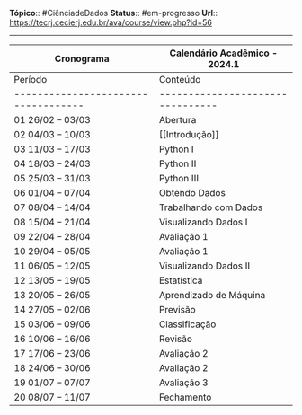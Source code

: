 **Tópico**:: #CiênciadeDados
**Status**:: #em-progresso 
**Url**:: https://tecrj.cecierj.edu.br/ava/course/view.php?id=56

--- 
| Cronograma                        | Calendário Acadêmico - 2024.1 |
|-----------------------------------|--------------------------------|
| Período                           | Conteúdo                       |
|-----------------------------------|--------------------------------|
| 01 26/02 – 03/03                  | Abertura                       |
| 02 04/03 – 10/03                  | [[Introdução]]                     |
| 03 11/03 – 17/03                  | Python I                       |
| 04 18/03 – 24/03                  | Python II                      |
| 05 25/03 – 31/03                  | Python III                     |
| 06 01/04 – 07/04                  | Obtendo Dados                  |
| 07 08/04 – 14/04                  | Trabalhando com Dados          |
| 08 15/04 – 21/04                  | Visualizando Dados I           |
| 09 22/04 – 28/04                  | Avaliação 1                    |
| 10 29/04 – 05/05                  | Avaliação 1                    |
| 11 06/05 – 12/05                  | Visualizando Dados II          |
| 12 13/05 – 19/05                  | Estatística                    |
| 13 20/05 – 26/05                  | Aprendizado de Máquina         |
| 14 27/05 – 02/06                  | Previsão                       |
| 15 03/06 – 09/06                  | Classificação                  |
| 16 10/06 – 16/06                  | Revisão                        |
| 17 17/06 – 23/06                  | Avaliação 2                    |
| 18 24/06 – 30/06                  | Avaliação 2                    |
| 19 01/07 – 07/07                  | Avaliação 3                    |
| 20 08/07 – 11/07                  | Fechamento                     |    



